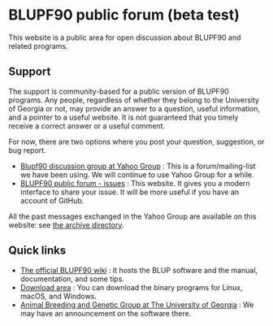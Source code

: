 # BLUPF90 public forum (beta test)

This website is a public area for open discussion about BLUPF90 and related programs.

## Support 

The support is community-based for a public version of BLUPF90 programs.
Any people, regardless of whether they belong to the University of Georgia or not, may provide an answer to a question, useful information, and a pointer to a useful website.
It is not guaranteed that you timely receive a correct answer or a useful comment.

For now, there are two options where you post your question, suggestion, or bug report.

- [Blupf90 discussion group at Yahoo Group](https://groups.yahoo.com/neo/groups/blupf90/info) : This is a forum/mailing-list we have been using. We will continue to use Yahoo Group for a while.
- [BLUPF90 public forum - issues](https://github.com/ABGG-UGA/blupf90-public/issues) : This website. It gives you a modern interface to share your issue. It will be more useful if you have an account of GitHub.

All the past messages exchanged in the Yahoo Group are available on this website: see [the archive directory](https://github.com/ABGG-UGA/blupf90-public/tree/master/archive).

## Quick links

- [The official BLUPF90 wiki](http://nce.ads.uga.edu/wiki/doku.php) : It hosts the BLUP software and the manual, documentation, and some tips.
- [Download area](http://nce.ads.uga.edu/html/projects/programs/) : You can download the binary programs for Linux, macOS, and Windows.
- [Animal Breeding and Genetic Group at The University of Georgia](http://nce.ads.uga.edu) : We may have an announcement on the software there.
